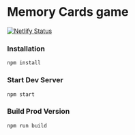 # Memory Cards game

[![Netlify Status](https://api.netlify.com/api/v1/badges/ca2f2e87-8e82-4dc4-86f6-c7479e6f574b/deploy-status)](https://app.netlify.com/sites/memorize-app/deploys)

### Installation

```
npm install
```

### Start Dev Server

```
npm start
```

### Build Prod Version

```
npm run build
```
